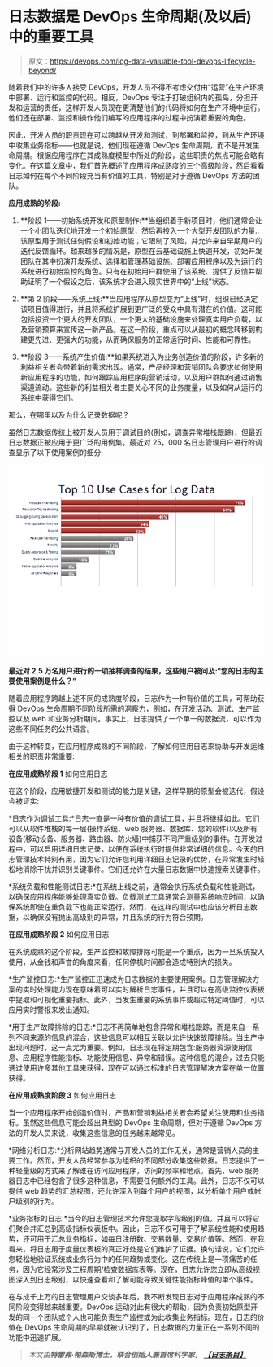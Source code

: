 # 日志数据是 DevOps 生命周期(及以后)中的重要工具

> 原文：<https://devops.com/log-data-valuable-tool-devops-lifecycle-beyond/>

随着我们中的许多人接受 DevOps，开发人员不得不考虑交付由“运营”在生产环境中部署、运行和监控的代码。相反，DevOps 专注于打破组织内的孤岛，分担开发和运营的责任，这样开发人员现在更清楚他们的代码将如何在生产环境中运行。他们还在部署、监控和操作他们编写的应用程序的过程中扮演着重要的角色。

因此，开发人员的职责现在可以跨越从开发和测试，到部署和监控，到从生产环境中收集业务指标——也就是说，他们现在遵循 DevOps 生命周期，而不是开发生命周期。根据应用程序在其成熟度模型中所处的阶段，这些职责的焦点可能会略有变化。在这篇文章中，我们首先概述了应用程序成熟度的三个高级阶段，然后看看日志如何在每个不同阶段充当有价值的工具，特别是对于遵循 DevOps 方法的团队。

**应用成熟的阶段:**

1.  **阶段 1——初始系统开发和原型制作:**当组织着手新项目时，他们通常会让一个小团队迭代地开发一个初始原型，然后再投入一个大型开发团队的力量..该原型用于测试任何假设和初始功能；它限制了风险，并允许来自早期用户的迭代反馈循环。越来越多的情况是，原型在云基础设施上快速开发，初始开发团队在其中扮演开发系统、选择和管理基础设施、部署应用程序以及为运行的系统进行初始监控的角色。只有在初始用户群使用了该系统、提供了反馈并帮助证明了一个假设之后，该系统才会进入现实世界中的“上线”状态。

1.  **第 2 阶段——系统上线:**当应用程序从原型变为“上线”时，组织已经决定该项目值得进行，并且将系统扩展到更广泛的受众中具有潜在的价值。这可能包括投资一个更大的开发团队，一个更大的基础设施来处理真实用户负载，以及营销预算来宣传这一新产品。在这一阶段，重点可以从最初的概念转移到构建更先进、更强大的功能，从而确保服务的正常运行时间、性能和可靠性。
2.  **阶段 3——系统产生价值:**如果系统进入为业务创造价值的阶段，许多新的利益相关者会带着新的需求出现。通常，产品经理和营销团队会要求如何使用新应用程序的功能，如何跟踪应用程序的营销活动，以及用户群如何通过销售渠道流动。这些新的利益相关者主要关心不同的业务度量，以及如何从运行的系统中获得它们。

那么，在哪里以及为什么记录数据呢？

虽然日志数据传统上被开发人员用于调试目的(例如，调查异常堆栈跟踪)，但最近日志数据正被应用于更广泛的用例集。最近对 25，000 名日志管理用户进行的调查显示了以下使用案例的细分:

[![logos](img/696a4707feb549467b1a7cf8acbc6727.png)](https://devops.com/wp-content/uploads/2014/06/logos.png)

**最近对 2.5 万名用户进行的一项抽样调查的结果，这些用户被问及:“您的日志的主要使用案例是什么？”**

随着应用程序跨越上述不同的成熟度阶段，日志作为一种有价值的工具，可帮助获得 DevOps 生命周期不同阶段所需的洞察力，例如，在开发活动、测试、生产监控以及 web 和业务分析期间。事实上，日志提供了一个单一的数据流，可以作为这些不同任务的公共语言。

由于这种转变，在应用程序成熟的不同阶段，了解如何应用日志来协助与开发运维相关的职责非常重要:

**在应用成熟阶段 1** 如何应用日志

在这个阶段，应用敏捷开发和测试的能力是关键，这样早期的原型会被迭代，假设会被证实:

*日志作为调试工具:*日志一直是一种有价值的调试工具，并且将继续如此。它们可以从软件堆栈的每一层(操作系统、web 服务器、数据库、您的软件)以及所有设备(移动设备、服务器、路由器、防火墙)中捕获不同严重级别的事件。在开发过程中，可以启用详细日志记录，以便在系统执行时提供非常详细的信息。今天的日志管理技术特别有用，因为它们允许您利用详细日志记录的优势，在异常发生时轻松地消除干扰并识别关键事件。它们还允许在大量日志数据中快速搜索关键事件。

*系统负载和性能测试日志:*在系统上线之前，通常会执行系统负载和性能测试，以确保应用程序能够处理真实负载。负载测试工具通常会测量系统响应时间，以确保系统即使在重负载下也能正常运行。然而，在这样的测试中也应该分析日志数据，以确保没有抛出高级别的异常，并且系统的行为符合预期。

**在应用成熟阶段 2** 如何应用日志

在系统成熟的这个阶段，生产监控和故障排除可能是一个重点，因为一旦系统投入使用，从金钱和声誉的角度来看，任何停机时间都会造成特别大的损失。

*生产监控日志:*生产监控正迅速成为日志数据的主要使用案例。日志管理解决方案的实时处理能力现在意味着可以实时解析日志事件，并且可以在高级监控仪表板中提取和可视化重要指标。此外，当发生重要的系统事件或超过特定阈值时，可以应用实时警报来发出通知。

*用于生产故障排除的日志:*日志不再简单地包含异常和堆栈跟踪，而是来自一系列不同来源的信息的混合，这些信息可以相互关联以允许快速故障排除。当生产中出现问题时，这一点尤为重要。例如，日志现在将定期包含:服务器资源使用信息、应用程序性能指标、功能使用信息、异常和错误。这种信息的混合，过去只能通过使用许多其他工具来获得，现在可以通过标准的日志管理解决方案在单一位置获得。

**在应用成熟度阶段 3** 如何应用日志

当一个应用程序开始创造价值时，产品和营销利益相关者会希望关注使用和业务指标。虽然这些信息可能会超出典型的 DevOps 生命周期，但对于遵循 DevOps 方法的开发人员来说，收集这些信息的任务越来越常见。

*网络分析日志:*分析网站趋势通常与开发人员的工作无关，通常是营销人员的主要工作。然而，开发人员经常参与为组织的不同部分收集这些数据。日志提供了一种轻量级的方式来了解谁在访问应用程序，访问的频率和地点。首先，web 服务器日志中已经包含了很多这种信息，不需要任何额外的工具。此外，日志不仅可以提供 web 趋势的汇总视图，还允许深入到每个用户的视图，以分析单个用户或帐户级别的行为。

*业务指标的日志:*当今的日志管理技术允许您提取字段级别的值，并且可以将它们聚合并汇总到高级指标仪表板中。因此，日志不仅可用于了解系统性能和使用趋势，还可用于汇总业务指标，如每日注册数、交易数量、交易价值等。然而，在我看来，将日志用于度量仪表板的真正好处是它们维护了证据。换句话说，它们允许您轻松地验证系统或业务行为中的任何趋势或变化。这在传统上是一项痛苦的任务，因为它经常涉及工程周期/检查数据库表等。现在，日志允许您立即从高级视图深入到日志级别，以快速查看和了解可能导致关键性能指标峰值的单个事件。

在与成千上万的日志管理用户交谈多年后，我不断发现日志对于应用程序成熟的不同阶段变得越来越重要。DevOps 运动对此有很大的帮助，因为负责初始原型开发的同一个团队或个人也可能负责生产监控或为此收集业务指标。现在，日志的价值在 DevOps 生命周期的早期就被认识到了，日志数据的力量正在一系列不同的功能中迅速扩展。

> *本文由**特雷弗·帕森斯博士，联合创始人兼首席科学家，** [**【日志条目】**](https://www.logentries.com)*